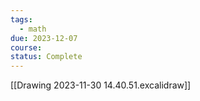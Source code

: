 ```yaml
---
tags:
  - math
due: 2023-12-07
course: 
status: Complete
---
```

[[Drawing 2023-11-30 14.40.51.excalidraw]]
